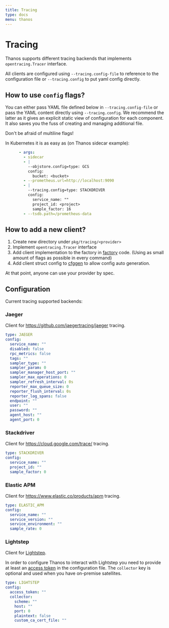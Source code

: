 ```yaml
---
title: Tracing
type: docs
menu: thanos
---
```


# Tracing

Thanos supports different tracing backends that implements `opentracing.Tracer` interface.

All clients are configured using `--tracing.config-file` to reference to the configuration file or `--tracing.config` to put yaml config directly.

## How to use `config` flags?

You can either pass YAML file defined below in `--tracing.config-file` or pass the YAML content directly using `--tracing.config`.
We recommend the latter as it gives an explicit static view of configuration for each component. It also saves you the fuss of creating and managing additional file.

Don't be afraid of multiline flags!

In Kubernetes it is as easy as (on Thanos sidecar example):

```yaml
      - args:
        - sidecar
        - |
          --objstore.config=type: GCS
          config:
            bucket: <bucket>
        - --prometheus.url=http://localhost:9090
        - |
          --tracing.config=type: STACKDRIVER
          config:
            service_name: ""
            project_id: <project>
            sample_factor: 16
        - --tsdb.path=/prometheus-data
```

## How to add a new client?

1. Create new directory under `pkg/tracing/<provider>`
2. Implement `opentracing.Tracer` interface
3. Add client implementation to the factory in [factory](/pkg/tracing/client/factory.go) code. (Using as small amount of flags as possible in every command)
4. Add client struct config to [cfggen](/scripts/cfggen/main.go) to allow config auto generation.

At that point, anyone can use your provider by spec.

## Configuration

Current tracing supported backends:

### Jaeger

Client for https://github.com/jaegertracing/jaeger tracing.

[embedmd]:# (flags/config_tracing_jaeger.txt yaml)
```yaml
type: JAEGER
config:
  service_name: ""
  disabled: false
  rpc_metrics: false
  tags: ""
  sampler_type: ""
  sampler_param: 0
  sampler_manager_host_port: ""
  sampler_max_operations: 0
  sampler_refresh_interval: 0s
  reporter_max_queue_size: 0
  reporter_flush_interval: 0s
  reporter_log_spans: false
  endpoint: ""
  user: ""
  password: ""
  agent_host: ""
  agent_port: 0
```

### Stackdriver

Client for https://cloud.google.com/trace/ tracing.

[embedmd]:# (flags/config_tracing_stackdriver.txt yaml)
```yaml
type: STACKDRIVER
config:
  service_name: ""
  project_id: ""
  sample_factor: 0
```
### Elastic APM

Client for https://www.elastic.co/products/apm tracing.

[embedmd]:# (flags/config_tracing_elastic_apm.txt yaml)
```yaml
type: ELASTIC_APM
config:
  service_name: ""
  service_version: ""
  service_environment: ""
  sample_rate: 0
```

### Lightstep

Client for [Lightstep](https://lightstep.com).

In order to configure Thanos to interact with Lightstep you need to provide at least an [access token](https://docs.lightstep.com/docs/create-and-use-access-tokens) in the configuration file. The `collector` key is optional and used when you have on-premise satellites.

[embedmd]:# (flags/config_tracing_lightstep.txt yaml)
```yaml
type: LIGHTSTEP
config:
  access_token: ""
  collector:
    scheme: ""
    host: ""
    port: 0
    plaintext: false
    custom_ca_cert_file: ""
```
